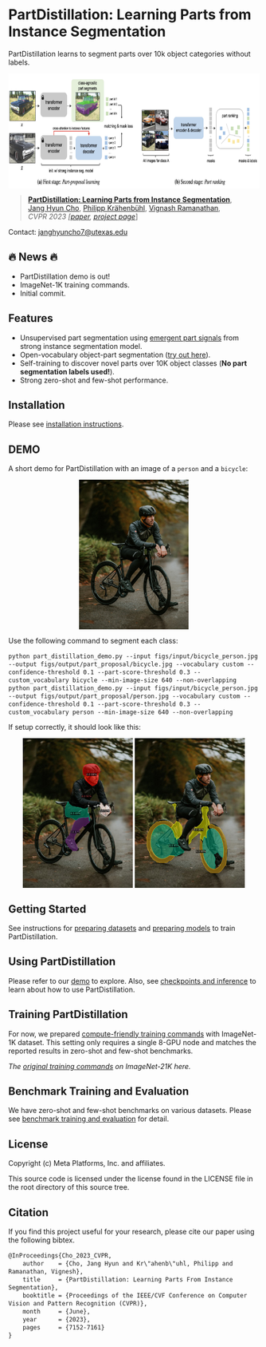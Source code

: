 # PartDistillation: Learning Parts from Instance Segmentation 

PartDistillation learns to segment parts over 10k object categories without labels.

<p align="center"> <img src='teaser.png' align="center" height="230px"> </p>

> [**PartDistillation: Learning Parts from Instance Segmentation**](http://arxiv.org/abs/xxxx),            
> [Jang Hyun Cho](https://janghyuncho.github.io), [Philipp Kr&auml;henb&uuml;hl](http://www.philkr.net), [Vignash Ramanathan](http://ai.stanford.edu/~vigneshr/),   
> *CVPR 2023 [[paper](https://openaccess.thecvf.com/content/CVPR2023/papers/Cho_PartDistillation_Learning_Parts_From_Instance_Segmentation_CVPR_2023_paper.pdf), [project page](https://janghyuncho.github.io/PartDistillation_website/)*]

Contact: janghyuncho7@utexas.edu


## :fire: News :fire: 

- PartDistillation demo is out! 
- ImageNet-1K training commands. 
- Initial commit. 

## Features 
- Unsupervised part segmentation using [emergent part signals](docs/ANALYSIS.md) from strong instance segmentation model. 
- Open-vocabulary object-part segmentation ([try out here](docs/DEMO.md)). 
- Self-training to discover novel parts over 10K object classes (**No part segmentation labels used!**). 
- Strong zero-shot and few-shot performance. 

## Installation 
Please see [installation instructions](docs/INSTALL.md). 


## DEMO

A short demo for PartDistillation with an image of a `person` and a `bicycle`: 

<p align="center"> <img src='figs/input/bicycle_person.jpg' align="center" height="300px"> </p>

Use the following command to segment each class:
```
python part_distillation_demo.py --input figs/input/bicycle_person.jpg --output figs/output/part_proposal/bicycle.jpg --vocabulary custom --confidence-threshold 0.1 --part-score-threshold 0.3 --custom_vocabulary bicycle --min-image-size 640 --non-overlapping
python part_distillation_demo.py --input figs/input/bicycle_person.jpg --output figs/output/part_proposal/person.jpg --vocabulary custom --confidence-threshold 0.1 --part-score-threshold 0.3 --custom_vocabulary person --min-image-size 640 --non-overlapping
```

If setup correctly, it should look like this:
<p align="center"> 
    <img src='figs/output/part_proposal/person.jpg' align="center" height="300px">
     <img src='figs/output/part_proposal/bicycle.jpg' align="center" height="300px"> 
</p>

## Getting Started

See instructions for [preparing datasets](docs/DATASETS.md) and [preparing models](docs/WEIGHTS.md) to train PartDistillation.

## Using PartDistillation 

Please refer to our [demo](docs/DEMO.md) to explore. Also, see [checkpoints and inference](docs/MODELZOO.md) to learn about how to use PartDistillation.


## Training PartDistillation

For now, we prepared [compute-friendly training commands](docs/TRAINING_1K.md) with ImageNet-1K dataset. 
This setting only requires a single 8-GPU node and matches the reported results in zero-shot and few-shot benchmarks.  

*The [original training commands](docs/TRAINING.md) on ImageNet-21K here.*



## Benchmark Training and Evaluation

We have zero-shot and few-shot benchmarks on various datasets. Please see [benchmark training and evaluation](docs/BENCHMARK.md) for detail.

## License
Copyright (c) Meta Platforms, Inc. and affiliates.

This source code is licensed under the license found in the LICENSE file in the root directory of this source tree.

## Citation

If you find this project useful for your research, please cite our paper using the following bibtex.

    @InProceedings{Cho_2023_CVPR,
        author    = {Cho, Jang Hyun and Kr\"ahenb\"uhl, Philipp and Ramanathan, Vignesh},
        title     = {PartDistillation: Learning Parts From Instance Segmentation},
        booktitle = {Proceedings of the IEEE/CVF Conference on Computer Vision and Pattern Recognition (CVPR)},
        month     = {June},
        year      = {2023},
        pages     = {7152-7161}
    }